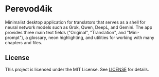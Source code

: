 # Perevod4ik

Minimalist desktop application for translators that serves as a shell for
neural network models such as Grok, Qwen, DeepL, and Gemini. The app provides
three main text fields ("Original", "Translation", and "Mini-prompt"), a
glossary, neon highlighting, and utilities for working with many chapters and
files.

## License

This project is licensed under the MIT License. See [LICENSE](LICENSE) for details.
